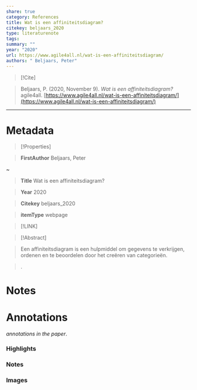 ```yaml
---
share: true
category: References
title: Wat is een affiniteitsdiagram?
citekey: beljaars_2020
type: literaturenote
tags: 
summary: ""
year: "2020"
url: https://www.agile4all.nl/wat-is-een-affiniteitsdiagram/
authors: " Beljaars, Peter"
---
```

  
> [!Cite]   
> Beljaars, P. (2020, November 9). _Wat is een affiniteitsdiagram?_ agile4all. [https://www.agile4all.nl/wat-is-een-affiniteitsdiagram/](https://www.agile4all.nl/wat-is-een-affiniteitsdiagram/)  
  
  
---  
  
# Metadata  
  
>[!Properties]  
> **FirstAuthor** Beljaars, Peter    
~      
> **Title** Wat is een affiniteitsdiagram?    
> **Year** 2020     
> **Citekey** beljaars_2020    
> **itemType** webpage      
  
> [!LINK]   
>    
  
> [!Abstract]  
>  
> Een affiniteitsdiagram is een hulpmiddel om gegevens te verkrijgen, ordenen en te beoordelen door het creëren van categorieën.  
>.  
>   
# Notes  
  
>>  
  
  
# Annotations  
_annotations in the paper_.  
### Highlights  
  
  
  
### Notes  
  
  
  
### Images  
  
